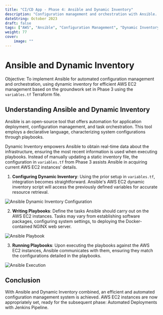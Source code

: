 ```yaml
---
title: "CI/CD App - Phase 4: Ansible and Dynamic Inventory"
description: "Configuration management and orchestration with Ansible. Integration of dynamic inventory for proficient AWS EC2 management."
dateString: October 2023
draft: false
tags: ["AWS", "Ansible", "Configuration Management", "Dynamic Inventory"]
weight: 77
cover:
    image: ""
---
```


# Ansible and Dynamic Inventory

Objective: To implement Ansible for automated configuration management and orchestration,  using dynamic inventory for efficient AWS EC2 management based on the groundwork set in Phase 3 using the `variables.tf` Terraform file.

## **Understanding Ansible and Dynamic Inventory**

Ansible is an open-source tool that offers automation for application deployment, configuration management, and task orchestration. This tool employs a declarative language, characterizing system configurations through playbooks. 

Dynamic Inventory empowers Ansible to obtain real-time data about the infrastructure, ensuring the most recent information is used when executing playbooks. Instead of manually updating a static inventory file, the configuration in `variables.tf` from Phase 3 assists Ansible in acquiring current AWS EC2 instances' details.


1. **Configuring Dynamic Inventory**: Using the prior setup in `variables.tf`, integration becomes straightforward. Ansible's AWS EC2 dynamic inventory script will access the previously defined variables for accurate resource retrieval.

![Ansible Dynamic Inventory Configuration](images/ansible-dynamic-inventory.png)

2. **Writing Playbooks**: Define the tasks Ansible should carry out on the AWS EC2 instances. Tasks may vary from establishing software packages, configuring system settings, to deploying the Docker-contained NGINX web server.

![Ansible Playbook](images/ansible-playbook.png)

3. **Running Playbooks**: Upon executing the playbooks against the AWS EC2 instances, Ansible communicates with them, ensuring they match the configurations detailed in the playbooks.

![Ansible Execution](images/ansible-execution.png)

## **Conclusion**

With Ansible and Dynamic Inventory combined, an efficient and automated configuration management system is achieved. AWS EC2 instances are now appropriately set, ready for the subsequent phase: Automated Deployments with Jenkins Pipeline.
